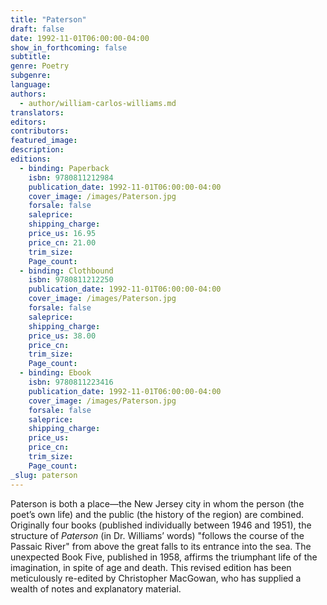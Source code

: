```yaml
---
title: "Paterson"
draft: false
date: 1992-11-01T06:00:00-04:00
show_in_forthcoming: false
subtitle:
genre: Poetry
subgenre:
language:
authors:
  - author/william-carlos-williams.md
translators:
editors:
contributors:
featured_image:
description:
editions:
  - binding: Paperback
    isbn: 9780811212984
    publication_date: 1992-11-01T06:00:00-04:00
    cover_image: /images/Paterson.jpg
    forsale: false
    saleprice:
    shipping_charge:
    price_us: 16.95
    price_cn: 21.00
    trim_size:
    Page_count:
  - binding: Clothbound
    isbn: 9780811212250
    publication_date: 1992-11-01T06:00:00-04:00
    cover_image: /images/Paterson.jpg
    forsale: false
    saleprice:
    shipping_charge:
    price_us: 38.00
    price_cn:
    trim_size:
    Page_count:
  - binding: Ebook
    isbn: 9780811223416
    publication_date: 1992-11-01T06:00:00-04:00
    cover_image: /images/Paterson.jpg
    forsale: false
    saleprice:
    shipping_charge:
    price_us:
    price_cn:
    trim_size:
    Page_count:
_slug: paterson
---
```


Paterson is both a place—the New Jersey city in whom the person (the poet’s own life) and the public (the history of the region) are combined. Originally four books (published individually between 1946 and 1951), the structure of _Paterson_ (in Dr. Williams’ words) "follows the course of the Passaic River" from above the great falls to its entrance into the sea. The unexpected Book Five, published in 1958, affirms the triumphant life of the imagination, in spite of age and death. This revised edition has been meticulously re-edited by Christopher MacGowan, who has supplied a wealth of notes and explanatory material.


